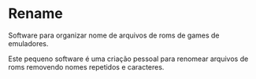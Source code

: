 # Rename
Software para organizar nome de arquivos de roms de games de emuladores.

Este pequeno software é uma criação pessoal para renomear arquivos de roms removendo nomes repetidos e caracteres.



 
